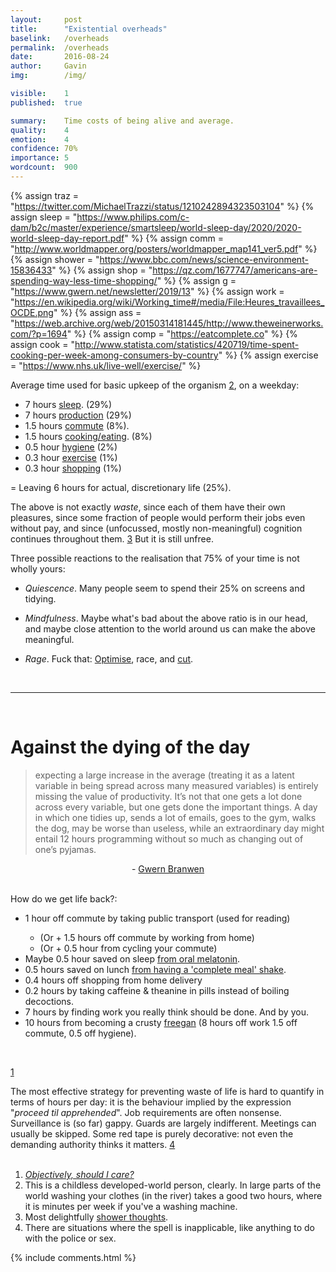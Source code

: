 ```yaml
---
layout:     post
title:      "Existential overheads"
baselink:   /overheads
permalink:  /overheads
date:       2016-08-24
author:     Gavin   
img:        /img/

visible:    1
published:  true

summary:    Time costs of being alive and average.
quality:    4
emotion:    4
confidence: 70%
importance: 5
wordcount:  900
---
```


{%	assign traz = "https://twitter.com/MichaelTrazzi/status/1210242894323503104"	%}
{%  assign sleep = "https://www.philips.com/c-dam/b2c/master/experience/smartsleep/world-sleep-day/2020/2020-world-sleep-day-report.pdf"   %}
{%	assign comm = "http://www.worldmapper.org/posters/worldmapper_map141_ver5.pdf"		%}
{%  assign shower = "https://www.bbc.com/news/science-environment-15836433"   %}
{%  assign shop = "https://qz.com/1677747/americans-are-spending-way-less-time-shopping/"   %}
{%	assign g = "https://www.gwern.net/newsletter/2019/13"		%}
{%	assign work = "https://en.wikipedia.org/wiki/Working_time#/media/File:Heures_travaillees_OCDE.png"		%}
{%	assign ass = "https://web.archive.org/web/20150314181445/http://www.theweinerworks.com/?p=1694"		%}
{%	assign comp = "https://eatcomplete.co"	%}
{%  assign cook = "http://www.statista.com/statistics/420719/time-spent-cooking-per-week-among-consumers-by-country" %}
{%  assign exercise = "https://www.nhs.uk/live-well/exercise/"    %}

Average time used for basic upkeep of the organism <a href="#fn:2" id="fnref:2">2</a>, on a weekday:<br>

<ul>
    <li>7 hours <a href="{{sleep}}">sleep</a>. (29%)</li>
    <li>7 hours <a href="{{work}}">production</a> (29%)</li>
    <li>1.5 hours <a href="{{comm}}">commute</a> (8%).</li>
    <li>1.5 hours <a href="{{cook}}">cooking/eating</a>. (8%)</li>
    <li>0.5 hour <a href="{{shower}}">hygiene</a> (2%)</li>
    <li>0.3 hour <a href="{{exercise}}">exercise</a> (1%)</li>
    <li>0.3 hour <a href="{{shop}}">shopping</a> (1%)</li>
</ul>

= Leaving 6 hours for actual, discretionary life (25%).<br>


The above is not exactly <i>waste</i>, since each of them have their own pleasures, since some fraction of people would perform their jobs even without pay, and since (unfocussed, mostly non-meaningful) cognition continues throughout them. <a href="#fn:3" id="fnref:3">3</a> But it is still unfree. 

Three possible reactions to the realisation that 75% of your time is not wholly yours:

* _Quiescence_. Many people seem to spend their 25% on screens and tidying.<br>

* _Mindfulness_. Maybe what's bad about the above ratio is in our head, and maybe close attention to the world around us can make the above meaningful.<br>

* _Rage_. Fuck that: <a href="{{traz}}">Optimise</a>, race, and <a href="{{ass}}">cut</a>. 

<br>

<hr />

<br>

# Against the dying of the day

> expecting a large increase in the average (treating it as a latent variable in being spread across many measured variables) is entirely missing the value of productivity. It’s not that one gets a lot done across every variable, but one gets done the important things. A day in which one tidies up, sends a lot of emails, goes to the gym, walks the dog, may be worse than useless, while an extraordinary day might entail 12 hours programming without so much as changing out of one’s pyjamas.

<center> - <a href="{{g}}">Gwern Branwen</a></center>
<br>

 
How do we get life back?:<br>

<ul>
    <li>1 hour off commute by taking public transport (used for reading)</li>
    <ul>
        <li>(Or + 1.5 hours off commute by working from home)</li>
        <li>(Or + 0.5 hour from cycling your commute)</li>
    </ul>
    <li>Maybe 0.5 hour saved on sleep <a href="https://www.gwern.net/Zeo#melatonin-analysis">from oral melatonin</a>.</li>
    <li> 0.5 hours saved on lunch <a href="{{comp}}">from having a 'complete meal' shake</a>.</li>
    <li> 0.4 hours off shopping from home delivery</li>
    <li> 0.2 hours by taking caffeine & theanine in pills instead of boiling decoctions.</li>
    <li> 7 hours by finding work you really think should be done. And by you.</li>
    <li> 10 hours from becoming a crusty <a href="https://en.wikipedia.org/wiki/Freeganism">freegan</a> (8 hours off work 1.5 off commute, 0.5 off hygiene).</li>
</ul><br>

<a href="#fn:1" id="fnref:1">1</a>

The most effective strategy for preventing waste of life is hard to quantify in terms of hours per day: it is the behaviour implied by the expression "<i>proceed til apprehended</i>". Job requirements are often nonsense. Surveillance is (so far) gappy. Guards are largely indifferent. Meetings can usually be skipped. Some red tape is purely decorative: not even the demanding authority thinks it matters. <a href="#fn:4" id="fnref:4">4</a><br><br>




<div class="footnotes">
<ol>
<!--  -->
    <li class="footnote" id="fn:1">
      <a href="http://xkcd.com/1205/"><i>Objectively, should I care?</i></a>
    </li>
<!--  -->
    <li class="footnote" id="fn:2">
		    This is a childless developed-world person, clearly. In large parts of the world washing your clothes (in the river) takes a good two hours, where it is minutes per week if you've a washing machine.     	
    </li>
<!--  -->
    <li class="footnote" id="fn:3">
        Most delightfully <a href="http://showerthoughtsofficial.tumblr.com/">shower thoughts</a>.
    </li>
<!--  -->
    <li class="footnote" id="fn:4">
        There are situations where the spell is inapplicable, like anything to do with the police or sex.
    </li>
</ol>
</div>

{%  include comments.html %}


<br><br> <br>